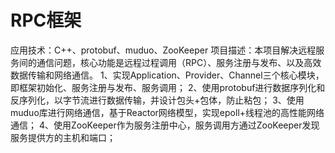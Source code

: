 # RPC框架
应用技术：C++、protobuf、muduo、ZooKeeper
项目描述：本项目解决远程服务间的通信问题，核心功能是远程过程调用（RPC）、服务注册与发布、以及高效数据传输和网络通信。
1、实现Application、Provider、Channel三个核心模块，即框架初始化、服务注册与发布、服务调用；
2、使用protobuf进行数据序列化和反序列化，以字节流进行数据传输，并设计包头+包体，防止粘包；
3、使用muduo库进行网络通信，基于Reactor网络模型，实现epoll+线程池的高性能网络通信；
4、使用ZooKeeper作为服务注册中心，服务调用方通过ZooKeeper发现服务提供方的主机和端口；
